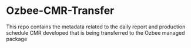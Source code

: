 # Ozbee-CMR-Transfer
This repo contains the metadata related to the daily report and production schedule CMR developed that is being transferred to the Ozbee managed package
